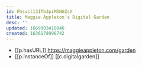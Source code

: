 ```yaml
---
id: Fhsvsl13ITb3piM5NGZsX
title: Maggie Appleton's Digital Garden
desc: ''
updated: 1669803410046
created: 1636178998742
---
```


- [[p.hasURL]] https://maggieappleton.com/garden
- [[p.instanceOf]] [[c.digitalgarden]]

